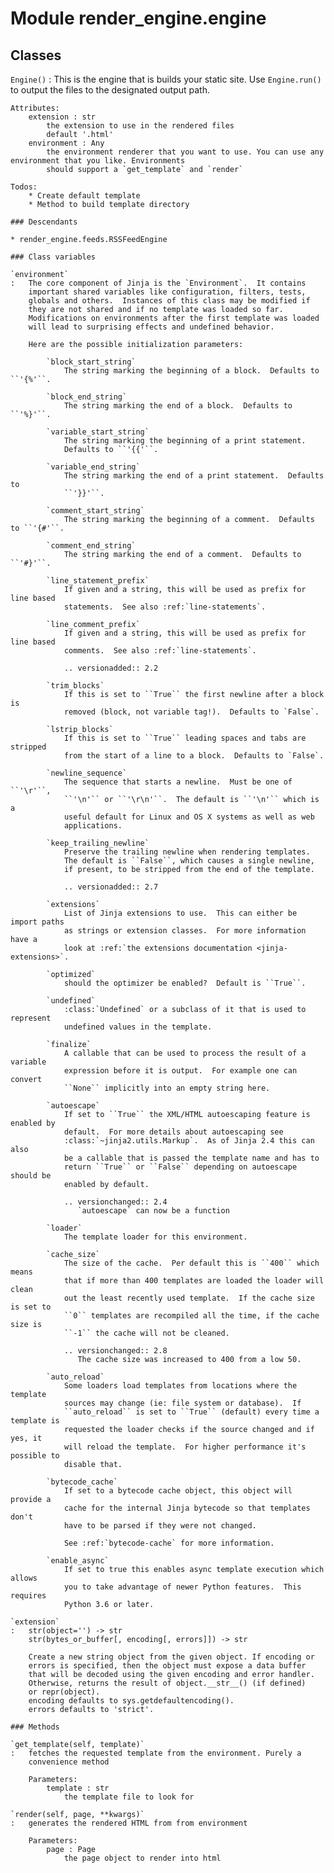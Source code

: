 Module render_engine.engine
===========================

Classes
-------

`Engine()`
:   This is the engine that is builds your static site.
    Use `Engine.run()` to output the files to the designated output path.
    
    Attributes:
        extension : str
            the extension to use in the rendered files
            default '.html'
        environment : Any
            the environment renderer that you want to use. You can use any environment that you like. Environments
            should support a `get_template` and `render`
    
    Todos:
        * Create default template
        * Method to build template directory

    ### Descendants

    * render_engine.feeds.RSSFeedEngine

    ### Class variables

    `environment`
    :   The core component of Jinja is the `Environment`.  It contains
        important shared variables like configuration, filters, tests,
        globals and others.  Instances of this class may be modified if
        they are not shared and if no template was loaded so far.
        Modifications on environments after the first template was loaded
        will lead to surprising effects and undefined behavior.
        
        Here are the possible initialization parameters:
        
            `block_start_string`
                The string marking the beginning of a block.  Defaults to ``'{%'``.
        
            `block_end_string`
                The string marking the end of a block.  Defaults to ``'%}'``.
        
            `variable_start_string`
                The string marking the beginning of a print statement.
                Defaults to ``'{{'``.
        
            `variable_end_string`
                The string marking the end of a print statement.  Defaults to
                ``'}}'``.
        
            `comment_start_string`
                The string marking the beginning of a comment.  Defaults to ``'{#'``.
        
            `comment_end_string`
                The string marking the end of a comment.  Defaults to ``'#}'``.
        
            `line_statement_prefix`
                If given and a string, this will be used as prefix for line based
                statements.  See also :ref:`line-statements`.
        
            `line_comment_prefix`
                If given and a string, this will be used as prefix for line based
                comments.  See also :ref:`line-statements`.
        
                .. versionadded:: 2.2
        
            `trim_blocks`
                If this is set to ``True`` the first newline after a block is
                removed (block, not variable tag!).  Defaults to `False`.
        
            `lstrip_blocks`
                If this is set to ``True`` leading spaces and tabs are stripped
                from the start of a line to a block.  Defaults to `False`.
        
            `newline_sequence`
                The sequence that starts a newline.  Must be one of ``'\r'``,
                ``'\n'`` or ``'\r\n'``.  The default is ``'\n'`` which is a
                useful default for Linux and OS X systems as well as web
                applications.
        
            `keep_trailing_newline`
                Preserve the trailing newline when rendering templates.
                The default is ``False``, which causes a single newline,
                if present, to be stripped from the end of the template.
        
                .. versionadded:: 2.7
        
            `extensions`
                List of Jinja extensions to use.  This can either be import paths
                as strings or extension classes.  For more information have a
                look at :ref:`the extensions documentation <jinja-extensions>`.
        
            `optimized`
                should the optimizer be enabled?  Default is ``True``.
        
            `undefined`
                :class:`Undefined` or a subclass of it that is used to represent
                undefined values in the template.
        
            `finalize`
                A callable that can be used to process the result of a variable
                expression before it is output.  For example one can convert
                ``None`` implicitly into an empty string here.
        
            `autoescape`
                If set to ``True`` the XML/HTML autoescaping feature is enabled by
                default.  For more details about autoescaping see
                :class:`~jinja2.utils.Markup`.  As of Jinja 2.4 this can also
                be a callable that is passed the template name and has to
                return ``True`` or ``False`` depending on autoescape should be
                enabled by default.
        
                .. versionchanged:: 2.4
                   `autoescape` can now be a function
        
            `loader`
                The template loader for this environment.
        
            `cache_size`
                The size of the cache.  Per default this is ``400`` which means
                that if more than 400 templates are loaded the loader will clean
                out the least recently used template.  If the cache size is set to
                ``0`` templates are recompiled all the time, if the cache size is
                ``-1`` the cache will not be cleaned.
        
                .. versionchanged:: 2.8
                   The cache size was increased to 400 from a low 50.
        
            `auto_reload`
                Some loaders load templates from locations where the template
                sources may change (ie: file system or database).  If
                ``auto_reload`` is set to ``True`` (default) every time a template is
                requested the loader checks if the source changed and if yes, it
                will reload the template.  For higher performance it's possible to
                disable that.
        
            `bytecode_cache`
                If set to a bytecode cache object, this object will provide a
                cache for the internal Jinja bytecode so that templates don't
                have to be parsed if they were not changed.
        
                See :ref:`bytecode-cache` for more information.
        
            `enable_async`
                If set to true this enables async template execution which allows
                you to take advantage of newer Python features.  This requires
                Python 3.6 or later.

    `extension`
    :   str(object='') -> str
        str(bytes_or_buffer[, encoding[, errors]]) -> str
        
        Create a new string object from the given object. If encoding or
        errors is specified, then the object must expose a data buffer
        that will be decoded using the given encoding and error handler.
        Otherwise, returns the result of object.__str__() (if defined)
        or repr(object).
        encoding defaults to sys.getdefaultencoding().
        errors defaults to 'strict'.

    ### Methods

    `get_template(self, template)`
    :   fetches the requested template from the environment. Purely a
        convenience method
        
        Parameters:
            template : str
                the template file to look for

    `render(self, page, **kwargs)`
    :   generates the rendered HTML from from environment
        
        Parameters:
            page : Page
                the page object to render into html